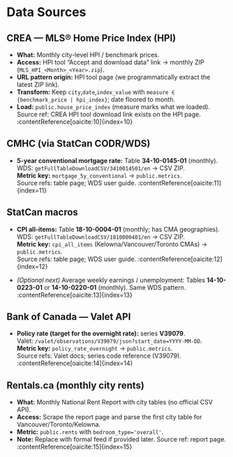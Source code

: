 # Data Sources

## CREA — MLS® Home Price Index (HPI)

- **What:** Monthly city-level HPI / benchmark prices.
- **Access:** HPI tool “Accept and download data” link → monthly ZIP (`MLS_HPI_<Month>_<Year>.zip`).
- **URL pattern origin:** HPI tool page (we programmatically extract the latest ZIP link).
- **Transform:** Keep `city`,`date`,`index_value` with `measure ∈ {benchmark_price | hpi_index}`; date floored to month.
- **Load:** `public.house_price_index` (measure marks what we loaded).  
  Source ref: CREA HPI tool download link exists on the HPI page. :contentReference[oaicite:10]{index=10}

## CMHC (via StatCan CODR/WDS)

- **5-year conventional mortgage rate:** Table **34-10-0145-01** (monthly).  
  WDS: `getFullTableDownloadCSV/3410014501/en` → CSV ZIP.  
  **Metric key:** `mortgage_5y_conventional` → `public.metrics`.  
  Source refs: table page; WDS user guide. :contentReference[oaicite:11]{index=11}

## StatCan macros

- **CPI all-items:** Table **18-10-0004-01** (monthly; has CMA geographies).  
  WDS: `getFullTableDownloadCSV/1810000401/en` → CSV ZIP.  
  **Metric key:** `cpi_all_items` (Kelowna/Vancouver/Toronto CMAs) → `public.metrics`.  
  Source refs: table page; WDS user guide. :contentReference[oaicite:12]{index=12}

- _(Optional next)_ Average weekly earnings / unemployment: Tables **14-10-0223-01** or **14-10-0220-01** (monthly). Same WDS pattern. :contentReference[oaicite:13]{index=13}

## Bank of Canada — Valet API

- **Policy rate (target for the overnight rate):** series **V39079**.  
  Valet: `/valet/observations/V39079/json?start_date=YYYY-MM-DD`.  
  **Metric key:** `policy_rate_overnight` → `public.metrics`.  
  Source refs: Valet docs; series code reference (V39079). :contentReference[oaicite:14]{index=14}

## Rentals.ca (monthly city rents)

- **What:** Monthly National Rent Report with city tables (no official CSV API).
- **Access:** Scrape the report page and parse the first city table for Vancouver/Toronto/Kelowna.
- **Metric:** `public.rents` with `bedroom_type='overall'`.
- **Note:** Replace with formal feed if provided later. Source ref: report page. :contentReference[oaicite:15]{index=15}
